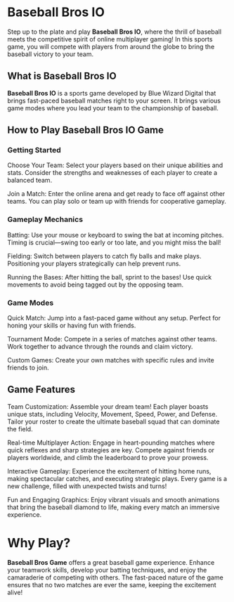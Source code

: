 # Baseball Bros IO

Step up to the plate and play **Baseball Bros IO**, where the thrill of baseball meets the competitive spirit of online multiplayer gaming! In this sports game, you will compete with players from around the globe to bring the baseball victory to your team.

## What is Baseball Bros IO

**Baseball Bros IO** is a sports game developed by Blue Wizard Digital that brings fast-paced baseball matches right to your screen. It brings various game modes where you lead your team to the championship of baseball. 

## How to Play Baseball Bros IO Game

### Getting Started

Choose Your Team: Select your players based on their unique abilities and stats. Consider the strengths and weaknesses of each player to create a balanced team.

Join a Match: Enter the online arena and get ready to face off against other teams. You can play solo or team up with friends for cooperative gameplay.

### Gameplay Mechanics

Batting: Use your mouse or keyboard to swing the bat at incoming pitches. Timing is crucial—swing too early or too late, and you might miss the ball!

Fielding: Switch between players to catch fly balls and make plays. Positioning your players strategically can help prevent runs.

Running the Bases: After hitting the ball, sprint to the bases! Use quick movements to avoid being tagged out by the opposing team.

### Game Modes

Quick Match: Jump into a fast-paced game without any setup. Perfect for honing your skills or having fun with friends.

Tournament Mode: Compete in a series of matches against other teams. Work together to advance through the rounds and claim victory.

Custom Games: Create your own matches with specific rules and invite friends to join.

## Game Features

Team Customization: Assemble your dream team! Each player boasts unique stats, including Velocity, Movement, Speed, Power, and Defense. Tailor your roster to create the ultimate baseball squad that can dominate the field.

Real-time Multiplayer Action: Engage in heart-pounding matches where quick reflexes and sharp strategies are key. Compete against friends or players worldwide, and climb the leaderboard to prove your prowess.

Interactive Gameplay: Experience the excitement of hitting home runs, making spectacular catches, and executing strategic plays. Every game is a new challenge, filled with unexpected twists and turns!

Fun and Engaging Graphics: Enjoy vibrant visuals and smooth animations that bring the baseball diamond to life, making every match an immersive experience.

# Why Play?

**Baseball Bros Game** offers a great baseball game experience. Enhance your teamwork skills, develop your batting techniques, and enjoy the camaraderie of competing with others. The fast-paced nature of the game ensures that no two matches are ever the same, keeping the excitement alive!

